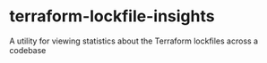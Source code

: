 # terraform-lockfile-insights

A utility for viewing statistics about the Terraform lockfiles across a codebase
